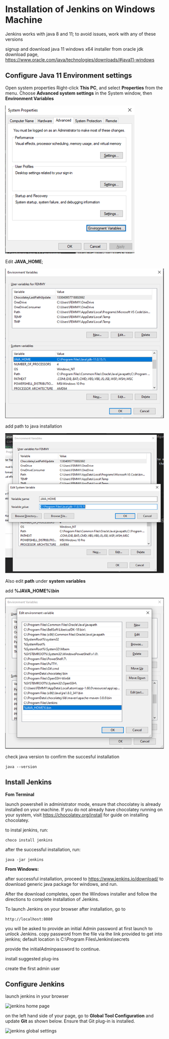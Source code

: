 # Installation of Jenkins on Windows Machine

Jenkins works with java 8 and 11; to avoid issues, work with any of these versions

signup and download java 11 windows x64 installer from oracle jdk download page, https://www.oracle.com/java/technologies/downloads/#java11-windows

## Configure Java 11 Environment settings

Open system properties
Right-click **This PC**, and select **Properties** from the menu.
Choose **Advanced system settings** in the System window, then **Environment Variables**

![environment variables](./images/jenkins_1.png)

Edit **JAVA_HOME**; 

![system variables](./images/jenkins_2.png)

add path to java installation

![system variables](./images/jenkins_3.png)

Also edit **path** under **system variables**

add **%JAVA_HOME%\bin**

![system variables](./images/jenkins_4.png)

check java version to confirm the succesful installation

```java --version```

## Install Jenkins

**Fom Terminal**

launch powershell in administrator mode, ensure that chocolatey is already installed on your machine. If you do not already have chocolatey running on your system, visit https://chocolatey.org/install for guide on installing chocolatey. 

to instal jenkins, run:

```choco install jenkins```

after the successful installation, run:

```java -jar jenkins```

**From Windows:**

after successful installation, proceed to https://www.jenkins.io/download/ to download generic java package for windows, and run.

After the download completes, open the Windows installer and follow the directions to complete installation of Jenkins. 

To launch Jenkins on your browser after installation, go to

```http://localhost:8080```

you will be asked to provide an initial Admin password at first launch to unlock Jenkins. copy password from the file via the link provided to get into jenkins; default location is C:\Program Files\Jenkins\secrets

provide the initialAdminpassword to continue.

install suggested plug-ins

create the first admin user

## Configure Jenkins

launch jenkins in your browser

![jenkins home page](./images/jenkins_5.png)

on the left hand side of your page, go to **Global Tool Configuration** and update **Git** as shown below. Ensure that Git plug-in is installed.

![jenkins global settings](./images/jenkins_6.png)


